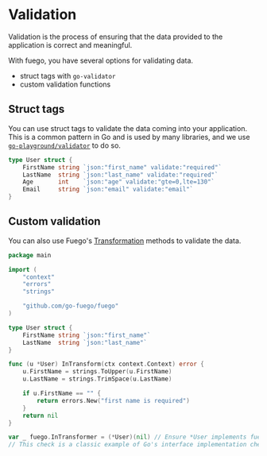 # Validation

Validation is the process of ensuring that the data provided to the application
is correct and meaningful.

With fuego, you have several options for validating data.

- struct tags with `go-validator`
- custom validation functions

## Struct tags

You can use struct tags to validate the data coming into your application.
This is a common pattern in Go and is used by many libraries,
and we use [`go-playground/validator`](https://github.com/go-playground/validator) to do so.

```go
type User struct {
	FirstName string `json:"first_name" validate:"required"`
	LastName  string `json:"last_name" validate:"required"`
	Age       int    `json:"age" validate:"gte=0,lte=130"`
	Email     string `json:"email" validate:"email"`
}
```

## Custom validation

You can also use Fuego's [Transformation](./transformation.md) methods to validate the data.

```go
package main

import (
	"context"
	"errors"
	"strings"

	"github.com/go-fuego/fuego"
)

type User struct {
	FirstName string `json:"first_name"`
	LastName  string `json:"last_name"`
}

func (u *User) InTransform(ctx context.Context) error {
	u.FirstName = strings.ToUpper(u.FirstName)
	u.LastName = strings.TrimSpace(u.LastName)

	if u.FirstName == "" {
		return errors.New("first name is required")
	}
	return nil
}

var _ fuego.InTransformer = (*User)(nil) // Ensure *User implements fuego.InTransformer
// This check is a classic example of Go's interface implementation check and we highly recommend to use it
```

